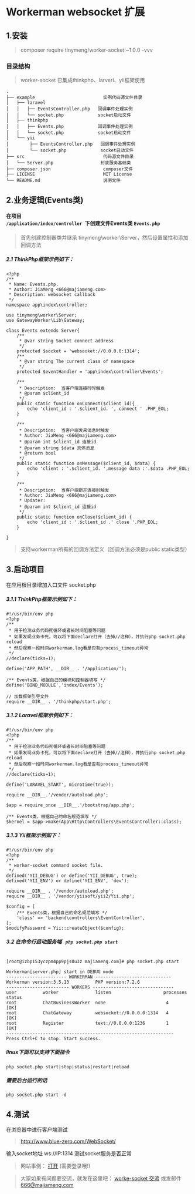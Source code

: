 Workerman websocket 扩展
===============

## 1.安装
> composer require tinymeng/worker-socket:~1.0.0  -vvv

### 目录结构
> worker-socket 已集成thinkphp、larverl、yii框架使用

```
.
├── example                          实例代码源文件目录
│   ├── laravel
│   │   ├── EventsController.php   回调事件处理实例
│   │   └── socket.php             socket启动文件
│   ├── thinkphp
│   │   ├── Events.php             回调事件处理实例
│   │   └── socket.php             socket启动文件
│   └── yii
│        ├── EventsController.php   回调事件处理实例
│        └── socket.php             socket启动文件
├── src                              代码源文件目录
│   └── Server.php                  封装服务基础类
├── composer.json                    composer文件
├── LICENSE                          MIT License
└── README.md                        说明文件
```


## 2.业务逻辑(Events类)

#### 在项目<code> /application/index/controller </code>下创建文件Events类 `Events.php`

> 首先创建控制器类并继承 tinymeng\worker\Server，然后设置属性和添加回调方法

##### 2.1 ThinkPhp框架示例如下：

~~~
<?php
/**
 * Name: Events.php.
 * Author: JiaMeng <666@majiameng.com>
 * Description: websocket callback
 */
namespace app\index\controller;

use tinymeng\worker\Server;
use GatewayWorker\Lib\Gateway;

class Events extends Server{
    /**
     * @var string Socket connect address
     */
    protected $socket = 'websocket://0.0.0.0:1314';
    /**
     * @var string The current class of namespace
     */
    protected $eventHandler = 'app\index\controller\Events';

    /**
     * Description:  当客户端连接时时触发
     * @param $client_id
     */
    public static function onConnect($client_id){
        echo 'client_id : '.$client_id. ', connect ' .PHP_EOL;
    }

    /**
     * Description:  当客户端发来消息时触发
     * Author: JiaMeng <666@majiameng.com>
     * @param int $client_id 连接id
     * @param string $data 具体消息
     * @return bool
     */
    public static function onMessage($client_id, $data) {
        echo 'client : '.$client_id. ',message data :'.$data .PHP_EOL;
    }

    /**
     * Description:  当客户端断开连接时触发
     * Author: JiaMeng <666@majiameng.com>
     * Updater:
     * @param int $client_id 连接id
     */
    public static function onClose($client_id) {
        echo 'client_id : '.$client_id .' close '.PHP_EOL;
    }

}
~~~

> 支持workerman所有的回调方法定义（回调方法必须是public static类型）


## 3.启动项目

在应用根目录增加入口文件 socket.php

##### 3.1.1 ThinkPhp框架示例如下：
~~~
#!/usr/bin/env php
<?php
/**
 * 用于检测业务代码死循环或者长时间阻塞等问题
 * 如果发现业务卡死，可以将下面declare打开（去掉//注释），并执行php socket.php reload
 * 然后观察一段时间workerman.log看是否有process_timeout异常
 */
//declare(ticks=1);

define('APP_PATH', __DIR__ . '/application/');

/** Events类，根据自己的模块和控制器填写 */
define('BIND_MODULE','index/Events');

// 加载框架引导文件
require __DIR__ . '/thinkphp/start.php';
~~~

##### 3.1.2 Laravel框架示例如下：
~~~
#!/usr/bin/env php
<?php
/**
 * 用于检测业务代码死循环或者长时间阻塞等问题
 * 如果发现业务卡死，可以将下面declare打开（去掉//注释），并执行php socket.php reload
 * 然后观察一段时间workerman.log看是否有process_timeout异常
 */
//declare(ticks=1);

define('LARAVEL_START', microtime(true));

require __DIR__.'/vendor/autoload.php';

$app = require_once __DIR__.'/bootstrap/app.php';

/** Events类，根据自己的命名规范填写 */
$kernel = $app->make(App\Http\Controllers\EventsController::class);

~~~

##### 3.1.3 Yii框架示例如下：
~~~
#!/usr/bin/env php
<?php
/**
 * worker-socket command socket file.
 */
defined('YII_DEBUG') or define('YII_DEBUG', true);
defined('YII_ENV') or define('YII_ENV', 'dev');

require __DIR__ . '/vendor/autoload.php';
require __DIR__ . '/vendor/yiisoft/yii2/Yii.php';

$config = [
    /** Events类，根据自己的命名规范填写 */
    'class' => 'backend\controllers\EventController',
];
$modifyPassword = Yii::createObject($config);
~~~


##### 3.2 在命令行启动服务端 <code> php socket.php start </code>

```liunx

[root@izbp153yczpm4pp9pjs0u3z majiameng.com]# php socket.php start

Workerman[server.php] start in DEBUG mode
----------------------- WORKERMAN -----------------------------
Workerman version:3.5.13          PHP version:7.2.6
------------------------ WORKERS -------------------------------
user          worker              listen                    processes status
root          ChatBusinessWorker  none                       4         [OK] 
root          ChatGateway         websocket://0.0.0.0:1314   4         [OK] 
root          Register            text://0.0.0.0:1236        1         [OK] 
----------------------------------------------------------------
Press Ctrl+C to stop. Start success.

```

##### linux下面可以支持下面指令
```liunx
php socket.php start|stop|status|restart|reload
```

##### 需要后台运行的话
```liunx
php socket.php start -d
```

## 4.测试

在浏览器中进行客户端测试

> http://www.blue-zero.com/WebSocket/

输入socket地址  ws://IP:1314 测试socket服务是否正常


> 网站事例：  [打开](https://www.majiameng.com/) (需要登录哦!)

> 大家如果有问题要交流，就发在这里吧：  [worke-socket 交流](https://github.com/majiameng/worker-socket/issues/1) 或发邮件 666@majiameng.com
